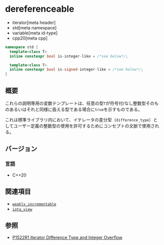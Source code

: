 # dereferenceable
* iterator[meta header]
* std[meta namespace]
* variable[meta id-type]
* cpp20[meta cpp]

```cpp
namespace std {
  template<class T>
  inline constexpr bool is-integer-like = /*see below*/;

  template<class T>
  inline constexpr bool is-signed-integer-like = /*see below*/;
}
```

## 概要

これらの説明専用の変数テンプレートは、任意の型`T`が符号付/なし整数型そのものあるいはそれと同様に扱える型である場合に`true`を示すものである。

これは標準ライブラリ内において、イテレータの差分型（`difference_type`）としてユーザー定義の整数型の使用を許可するためにコンセプトの文脈で使用される。

## バージョン
### 言語
- C++20

## 関連項目

- [`weakly_incrementable`](weakly_incrementable.md)
- [`iota_view`](/reference/ranges/iota_view.md.nolink)

## 参照

- [P1522R1 Iterator Difference Type and Integer Overflow](http://www.open-std.org/jtc1/sc22/wg21/docs/papers/2019/p1522r1.pdf)
